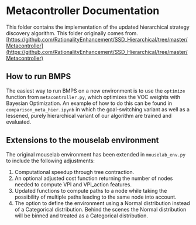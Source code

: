 # Metacontroller Documentation

This folder contains the implementation of the updated hierarchical strategy discovery algorithm. 
This folder originally comes from. [https://github.com/RationalityEnhancement/SSD_Hierarchical/tree/master/Metacontroller](https://github.com/RationalityEnhancement/SSD_Hierarchical/tree/master/Metacontroller)

## How to run BMPS

The easiest way to run BMPS on a new environment is to use the ```optimize``` function from ```metacontroller.py```, which optimizes the VOC weights with Bayesian Optimization. An example of how to do this can be found in ```comparison_meta_hier.ipynb``` in which the goal-switching variant as well as a lessened, purely hierarchical variant of our algorithm are trained and evaluated. 

## Extensions to the mouselab environment
The original mouselab environment has been extended in ``` mouselab_env.py ``` to include the following adjustments: 
1. Computational speedup through tree contraction.
2. An optional adjusted cost function returning the number of nodes needed to compute VPI and VPI_action features. 
3. Updated functions to compute paths to a node while taking the possibility of multiple paths leading to the same node into account. 
4. The option to define the environment using a Normal distribution instead of a Categorical distribution. Behind the scenes the Normal distribution will be binned and treated as a Categorical distribution.